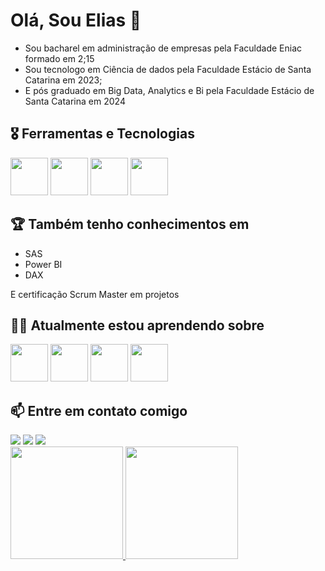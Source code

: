 
# Olá, Sou Elias 👋

* Sou bacharel em administração de empresas pela Faculdade Eniac formado em 2;15 
* Sou tecnologo em Ciência de dados pela Faculdade Estácio de Santa Catarina em 2023; 
* E pós graduado em Big Data, Analytics e Bi pela Faculdade Estácio de Santa Catarina em 2024
  
## 🎖 Ferramentas e Tecnologias

<img loading="lazy" src="https://cdn.jsdelivr.net/gh/devicons/devicon@latest/icons/microsoftsqlserver/microsoftsqlserver-original-wordmark.svg" width="60" height="60" />  <img loading="lazy" src="https://cdn.jsdelivr.net/gh/devicons/devicon@latest/icons/visualstudio/visualstudio-original.svg" width="60" height="60" />  <img loading="lazy" src="https://cdn.jsdelivr.net/gh/devicons/devicon@latest/icons/vscode/vscode-original.svg" width="60" height="60" /> <img loading="lazy" src="https://cdn.jsdelivr.net/gh/devicons/devicon@latest/icons/visualbasic/visualbasic-original.svg" width="60" height="60" />

## 🏆  Também tenho conhecimentos em 
* SAS
* Power BI
* DAX
  
E certificação Scrum Master em projetos

## 👨‍🎓 Atualmente estou aprendendo sobre

<img loading="lazy" src="https://cdn.jsdelivr.net/gh/devicons/devicon@latest/icons/python/python-original-wordmark.svg" width="60" height="60"/>   <img loading="lazy" src="https://cdn.jsdelivr.net/gh/devicons/devicon@latest/icons/azure/azure-original-wordmark.svg" width="60" height="60" />  <img loading="lazy" src="https://cdn.jsdelivr.net/gh/devicons/devicon@latest/icons/amazonwebservices/amazonwebservices-plain-wordmark.svg" width="60" height="60"/>  <img src="https://cdn.jsdelivr.net/gh/devicons/devicon@latest/icons/apachespark/apachespark-original-wordmark.svg" width="60" height="60"/>
          
          

## 📫 Entre em contato comigo
<div>
<a href="https://www.linkedin.com/in/eliasbezerra" target="_blank"><img loading="lazy" src="https://img.shields.io/badge/-LinkedIn-%230077B5?style=for-the-badge&logo=linkedin&logoColor=white" target="_blank"></a>     
<a href="https://instagram.com/eliasbzr" target="_blank"><img loading="lazy" src="https://img.shields.io/badge/-Instagram-%23E4405F?style=for-the-badge&logo=instagram&logoColor=white" target="_blank"></a>
<a href = "mailto:eliasbzr@gmail.com"><img loading="lazy" src="https://img.shields.io/badge/Gmail-D14836?style=for-the-badge&logo=gmail&logoColor=white" target="_blank"></a>

</div>
        

<div>
<a href="https://github.com/EliasBzr">
<img loading="lazy" height="180em" src="https://github-readme-stats.vercel.app/api/top-langs/?username=Eliasbzr&layout=compact&langs_count=7&theme=dracula"/>
<img loading="lazy" height="180em" src="https://github-readme-stats.vercel.app/api?username=Eliasbzr&show_icons=true&theme=dracula&include_all_commits=true&count_private=true"/>
</div>
<!--
**Eliasbzr/EliasBzr** is a ✨ _special_ ✨ repository because its `README.md` (this file) appears on your GitHub profile.

Here are some ideas to get you started:

- 🔭 I’m currently working on ...
- 🌱 I’m currently learning ...
- 👯 I’m looking to collaborate on ...
- 🤔 I’m looking for help with ...
- 💬 Ask me about ...
- 📫 How to reach me: ...
- 😄 Pronouns: ...
- ⚡ Fun fact: ...
-->
